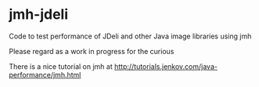 # jmh-jdeli
Code to test performance of JDeli and other Java image libraries using jmh

Please regard as a work in progress for the curious

There is a nice tutorial on jmh at http://tutorials.jenkov.com/java-performance/jmh.html
